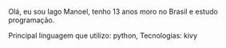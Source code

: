 Olá, eu sou Iago Manoel, tenho 13 anos moro no Brasil
 e estudo programação.

Principal linguagem que utilizo: python,
Tecnologias: kivy

<!---
IagoManoel/IagoManoel is a ✨ special ✨ repository because its `README.md` (this file) appears on your GitHub profile.
You can click the Preview link to take a look at your changes.
--->
